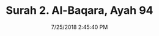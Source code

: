 ---
title       : "Surah 2. Al-Baqara, Ayah 94"
date        : 7/25/2018 2:45:40 PM
draft       : false
type        : "quran"
layout      : "compare"
BookCode    : "CMP"
SurahNumber : "2"
AyahNumber  : "94"
TotalAyah   : "286"
---